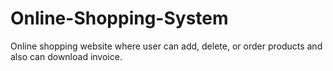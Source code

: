 # Online-Shopping-System
Online shopping website where user can add, delete, or order products and also can download invoice.

